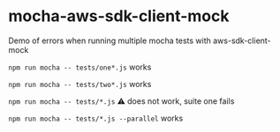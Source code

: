 # mocha-aws-sdk-client-mock
Demo of errors when running multiple mocha tests with aws-sdk-client-mock

`npm run mocha -- tests/one*.js` works

`npm run mocha -- tests/two*.js` works

`npm run mocha -- tests/*.js` ⚠️ does not work, suite one fails

`npm run mocha -- tests/*.js --parallel` works
